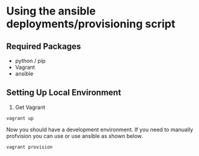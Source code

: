 Using the ansible deployments/provisioning script
=================================================

## Required Packages

* python / pip
* Vagrant
* ansible


## Setting Up Local Environment

1. Get Vagrant

```
vagrant up
```
Now you should have a development environment. If you need to manually profvision you can use or use ansible as shown below.

```
vagrant provision
```
